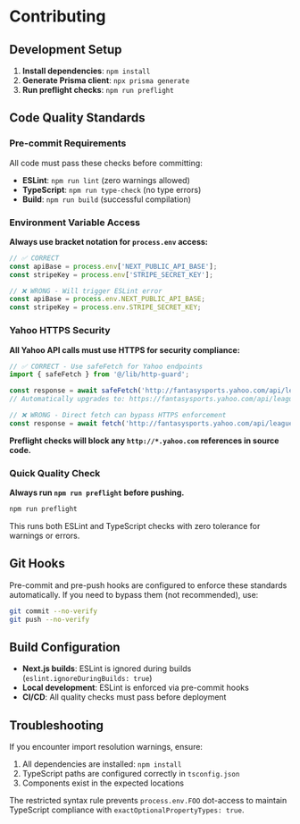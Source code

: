 # Contributing

## Development Setup

1. **Install dependencies**: `npm install`
2. **Generate Prisma client**: `npx prisma generate`
3. **Run preflight checks**: `npm run preflight`

## Code Quality Standards

### Pre-commit Requirements

All code must pass these checks before committing:

- **ESLint**: `npm run lint` (zero warnings allowed)
- **TypeScript**: `npm run type-check` (no type errors)
- **Build**: `npm run build` (successful compilation)

### Environment Variable Access

**Always use bracket notation for `process.env` access:**

```typescript
// ✅ CORRECT
const apiBase = process.env['NEXT_PUBLIC_API_BASE'];
const stripeKey = process.env['STRIPE_SECRET_KEY'];

// ❌ WRONG - Will trigger ESLint error
const apiBase = process.env.NEXT_PUBLIC_API_BASE;
const stripeKey = process.env.STRIPE_SECRET_KEY;
```

### Yahoo HTTPS Security

**All Yahoo API calls must use HTTPS for security compliance:**

```typescript
// ✅ CORRECT - Use safeFetch for Yahoo endpoints
import { safeFetch } from '@/lib/http-guard';

const response = await safeFetch('http://fantasysports.yahoo.com/api/leagues', options);
// Automatically upgrades to: https://fantasysports.yahoo.com/api/leagues

// ❌ WRONG - Direct fetch can bypass HTTPS enforcement
const response = await fetch('http://fantasysports.yahoo.com/api/leagues', options);
```

**Preflight checks will block any `http://*.yahoo.com` references in source code.**

### Quick Quality Check

**Always run `npm run preflight` before pushing.**

```bash
npm run preflight
```

This runs both ESLint and TypeScript checks with zero tolerance for warnings or errors.

## Git Hooks

Pre-commit and pre-push hooks are configured to enforce these standards automatically. If you need to bypass them (not recommended), use:

```bash
git commit --no-verify
git push --no-verify
```

## Build Configuration

- **Next.js builds**: ESLint is ignored during builds (`eslint.ignoreDuringBuilds: true`)
- **Local development**: ESLint is enforced via pre-commit hooks
- **CI/CD**: All quality checks must pass before deployment

## Troubleshooting

If you encounter import resolution warnings, ensure:
1. All dependencies are installed: `npm install`
2. TypeScript paths are configured correctly in `tsconfig.json`
3. Components exist in the expected locations

The restricted syntax rule prevents `process.env.FOO` dot-access to maintain TypeScript compliance with `exactOptionalPropertyTypes: true`.
